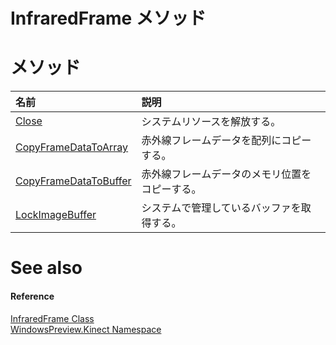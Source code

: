 InfraredFrame メソッド  
=====================  

<span id="publicmethodsSection"></span>

メソッド
=======  

<table>
<colgroup>
<col width="30%" />
<col width="60%" />
</colgroup>
<thead>
<tr class="header">
<th align="left">名前</th>
<th align="left">説明</th>
</tr>
</thead>
<tbody>
<tr class="odd">
<td align="left"><a href="InfraredFrame_Class/Methods/Close_Method.md">Close</a></td>
<td align="left">システムリソースを解放する。</td>
</tr>
<tr class="even">
<td align="left"><a href="InfraredFrame_Class/Methods/CopyFrameDataToArray_Method.md">CopyFrameDataToArray</a></td>
<td align="left">赤外線フレームデータを配列にコピーする。</td>
</tr>
<tr class="odd">
<td align="left"><a href="InfraredFrame_Class/Methods/CopyFrameDataToBuffer_Method.md">CopyFrameDataToBuffer</a></td>
<td align="left">赤外線フレームデータのメモリ位置をコピーする。</td>
</tr>
<tr class="even">
<td align="left"><a href="InfraredFrame_Class/Methods/LockImageBuffer_Method.md">LockImageBuffer</a></td>
<td align="left">システムで管理しているバッファを取得する。</td>
</tr>
</tbody>
</table>

<span id="ID4EI"></span>

See also  
========  

<span id="ID4EK"></span>
#### Reference  

[InfraredFrame Class](../InfraredFrame_Class.md)  
 [WindowsPreview.Kinect Namespace](../../Kinect.md)  



<!--Please do not edit the data in the comment block below.-->
<!--
TOCTitle : InfraredFrame Methods
RLTitle : InfraredFrame Methods
KeywordK : InfraredFrame class, methods
KeywordA : Methods.T:WindowsPreview.Kinect.InfraredFrame
AssetID : Methods.T:WindowsPreview.Kinect.InfraredFrame
Locale : en-us
CommunityContent : 1
TargetOS : Windows
TopicType : kbSyntax
DocSet : K4Wv2
ProjType : K4Wv2Proj
Technology : Kinect for Windows
Product : Kinect for Windows SDK v2
productversion : 20
-->
